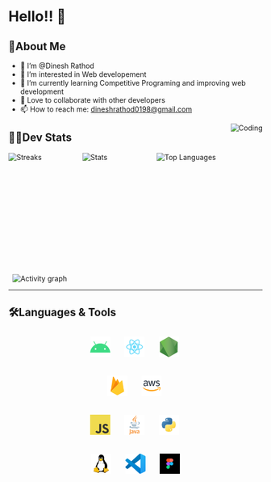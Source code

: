 

# Hello!! 👋


## 🤘About Me

- 👋 I’m @Dinesh Rathod
- 👀 I’m interested in Web developement
- 🌱 I’m currently learning Competitive Programing and improving web development
- 🤝 Love to collaborate with other developers
- 📫 How to reach me: [dineshrathod0198@gmail.com](mailto:dineshrathod0198+github@gmail.com)

<img align="right" alt="Coding" height="240" src="https://media.giphy.com/media/Y4ak9Ki2GZCbJxAnJD/giphy.gif">


## 👨‍🎓️️Dev Stats
<div style="display: flex; flex-direction: row;">
  <img src="https://github-readme-streak-stats.herokuapp.com/?user=codewithdinesh&theme=gotham" alt="Streaks" width="50%" />

  <!-- Stats   -->
  <img src="https://github-readme-stats.vercel.app/api?username=codewithdinesh&theme=gotham&show_icons=true&count_private=true" alt="Stats" width="50%" />

  <!--  Top Langs  -->
  <img  alt="Top Languages" height="240" src="https://github-readme-stats.vercel.app/api/top-langs/?username=codewithdinesh&layout=compact&langs_count=8&count_private=true&theme=gotham&show_icons=true" width="50%" >
</div>
&nbsp;
<img src="https://activity-graph.herokuapp.com/graph?username=codewithdinesh&theme=gotham" alt="Activity graph"  width="50%"  />


---

## 🛠️Languages & Tools

<p align="center">
  <img align="center" title="Android" style="margin: 10px" src="https://raw.githubusercontent.com/github/explore/8baf984947f4d9c32006bd03fa4c51ff91aadf8d/topics/android/android.png" alt="Android" width="40" />&nbsp;
  <img align="center" title="React" style="margin: 10px" src="https://raw.githubusercontent.com/github/explore/80688e429a7d4ef2fca1e82350fe8e3517d3494d/topics/react/react.png" alt="React" width="40"  />&nbsp;
    <img align="center" title="Node.js" style="margin: 10px" src="https://raw.githubusercontent.com/github/explore/cebd63002168a05a6a642f309227eefeccd92950/topics/nodejs/nodejs.png" alt="Node.js" width="40"  />&nbsp;
   <br/><br/>
  <img align="center" title="Firebase" style="margin: 10px" src="https://raw.githubusercontent.com/github/explore/cebd63002168a05a6a642f309227eefeccd92950/topics/firebase/firebase.png" alt="Firebase" width="40"  />&nbsp;
  <img align="center" title="AWS" style="margin: 10px" src="https://raw.githubusercontent.com/github/explore/fbceb94436312b6dacde68d122a5b9c7d11f9524/topics/aws/aws.png" alt="AWS" width="40"  />&nbsp;
    <br/><br/>
    <img align="center" title="Javascript" style="margin: 10px" src="https://raw.githubusercontent.com/github/explore/80688e429a7d4ef2fca1e82350fe8e3517d3494d/topics/javascript/javascript.png" alt="JavaScript" width="40"  />&nbsp;
  <img align="center" title="Java" style="margin: 10px" src="https://raw.githubusercontent.com/github/explore/5b3600551e122a3277c2c5368af2ad5725ffa9a1/topics/java/java.png" alt="Java" width="40"  />&nbsp;
  <img align="center" title="Python" style="margin: 10px" src="https://raw.githubusercontent.com/github/explore/80688e429a7d4ef2fca1e82350fe8e3517d3494d/topics/python/python.png" alt="Python" width="40"  />&nbsp;
   <br/><br/>
  <img align="center" title="Linux" style="margin: 10px" src="https://raw.githubusercontent.com/github/explore/80688e429a7d4ef2fca1e82350fe8e3517d3494d/topics/linux/linux.png" alt="Linux" width="40"  />&nbsp;
  <img align="center" title="Visual Studio Code" style="margin: 10px" src="https://raw.githubusercontent.com/github/explore/bbd48b997e8d0bef63f676eca4da5e1f76487b56/topics/visual-studio-code/visual-studio-code.png" alt="Visual Studio Code" width="40"  />&nbsp;
  <img align="center" title="Figma" style="margin: 10px" src="https://raw.githubusercontent.com/github/explore/05d0f0dfceafd861bdf2b53559399dae7b2e2d8b/topics/figma/figma.png" alt="Figma" width="40"  />
</p>

